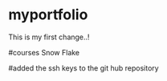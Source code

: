 # myportfolio
This is my first change..!

#courses
Snow Flake

#added the ssh keys to the git hub repository 


